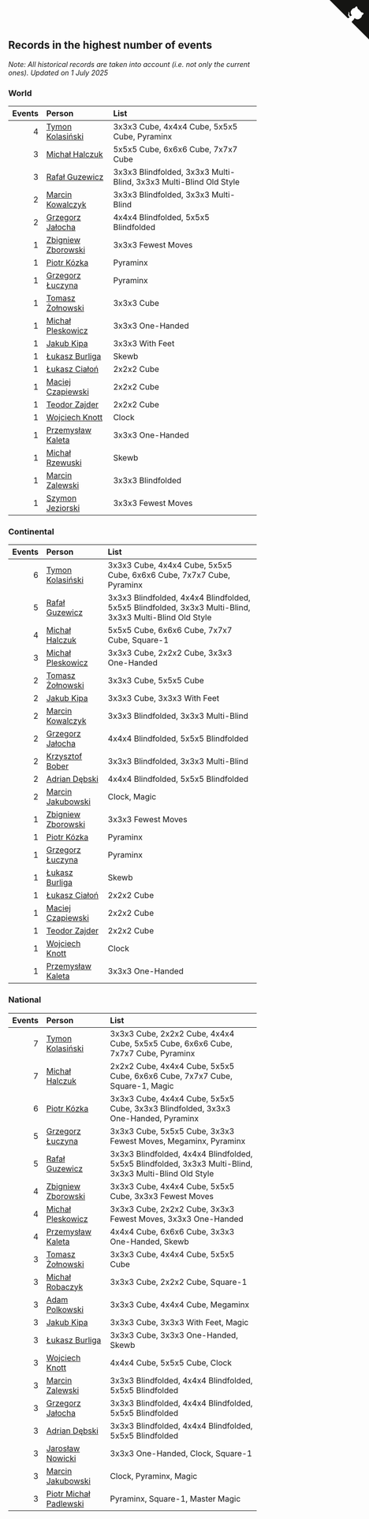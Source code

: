 ## Records in the highest number of events

*Note: All historical records are taken into account (i.e. not only the current ones).*
*Updated on  1 July 2025*


### World

| Events | Person | List |
| ---: | :--- | :--- |
| 4 | [Tymon Kolasiński](https://www.worldcubeassociation.org/persons/2016KOLA02) | 3x3x3 Cube, 4x4x4 Cube, 5x5x5 Cube, Pyraminx |
| 3 | [Michał Halczuk](https://www.worldcubeassociation.org/persons/2006HALC01) | 5x5x5 Cube, 6x6x6 Cube, 7x7x7 Cube |
| 3 | [Rafał Guzewicz](https://www.worldcubeassociation.org/persons/2006GUZE01) | 3x3x3 Blindfolded, 3x3x3 Multi-Blind, 3x3x3 Multi-Blind Old Style |
| 2 | [Marcin Kowalczyk](https://www.worldcubeassociation.org/persons/2011KOWA01) | 3x3x3 Blindfolded, 3x3x3 Multi-Blind |
| 2 | [Grzegorz Jałocha](https://www.worldcubeassociation.org/persons/2012JALO01) | 4x4x4 Blindfolded, 5x5x5 Blindfolded |
| 1 | [Zbigniew Zborowski](https://www.worldcubeassociation.org/persons/2003ZBOR02) | 3x3x3 Fewest Moves |
| 1 | [Piotr Kózka](https://www.worldcubeassociation.org/persons/2005KOZK01) | Pyraminx |
| 1 | [Grzegorz Łuczyna](https://www.worldcubeassociation.org/persons/2005LUCZ01) | Pyraminx |
| 1 | [Tomasz Żołnowski](https://www.worldcubeassociation.org/persons/2005ZOLN01) | 3x3x3 Cube |
| 1 | [Michał Pleskowicz](https://www.worldcubeassociation.org/persons/2009PLES01) | 3x3x3 One-Handed |
| 1 | [Jakub Kipa](https://www.worldcubeassociation.org/persons/2010KIPA01) | 3x3x3 With Feet |
| 1 | [Łukasz Burliga](https://www.worldcubeassociation.org/persons/2013BURL01) | Skewb |
| 1 | [Łukasz Ciałoń](https://www.worldcubeassociation.org/persons/2005CIAL02) | 2x2x2 Cube |
| 1 | [Maciej Czapiewski](https://www.worldcubeassociation.org/persons/2014CZAP01) | 2x2x2 Cube |
| 1 | [Teodor Zajder](https://www.worldcubeassociation.org/persons/2021ZAJD03) | 2x2x2 Cube |
| 1 | [Wojciech Knott](https://www.worldcubeassociation.org/persons/2011KNOT01) | Clock |
| 1 | [Przemysław Kaleta](https://www.worldcubeassociation.org/persons/2012KALE01) | 3x3x3 One-Handed |
| 1 | [Michał Rzewuski](https://www.worldcubeassociation.org/persons/2014RZEW01) | Skewb |
| 1 | [Marcin Zalewski](https://www.worldcubeassociation.org/persons/2011ZALE02) | 3x3x3 Blindfolded |
| 1 | [Szymon Jeziorski](https://www.worldcubeassociation.org/persons/2013JEZI01) | 3x3x3 Fewest Moves |

### Continental

| Events | Person | List |
| ---: | :--- | :--- |
| 6 | [Tymon Kolasiński](https://www.worldcubeassociation.org/persons/2016KOLA02) | 3x3x3 Cube, 4x4x4 Cube, 5x5x5 Cube, 6x6x6 Cube, 7x7x7 Cube, Pyraminx |
| 5 | [Rafał Guzewicz](https://www.worldcubeassociation.org/persons/2006GUZE01) | 3x3x3 Blindfolded, 4x4x4 Blindfolded, 5x5x5 Blindfolded, 3x3x3 Multi-Blind, 3x3x3 Multi-Blind Old Style |
| 4 | [Michał Halczuk](https://www.worldcubeassociation.org/persons/2006HALC01) | 5x5x5 Cube, 6x6x6 Cube, 7x7x7 Cube, Square-1 |
| 3 | [Michał Pleskowicz](https://www.worldcubeassociation.org/persons/2009PLES01) | 3x3x3 Cube, 2x2x2 Cube, 3x3x3 One-Handed |
| 2 | [Tomasz Żołnowski](https://www.worldcubeassociation.org/persons/2005ZOLN01) | 3x3x3 Cube, 5x5x5 Cube |
| 2 | [Jakub Kipa](https://www.worldcubeassociation.org/persons/2010KIPA01) | 3x3x3 Cube, 3x3x3 With Feet |
| 2 | [Marcin Kowalczyk](https://www.worldcubeassociation.org/persons/2011KOWA01) | 3x3x3 Blindfolded, 3x3x3 Multi-Blind |
| 2 | [Grzegorz Jałocha](https://www.worldcubeassociation.org/persons/2012JALO01) | 4x4x4 Blindfolded, 5x5x5 Blindfolded |
| 2 | [Krzysztof Bober](https://www.worldcubeassociation.org/persons/2013BOBE01) | 3x3x3 Blindfolded, 3x3x3 Multi-Blind |
| 2 | [Adrian Dębski](https://www.worldcubeassociation.org/persons/2017DEBS01) | 4x4x4 Blindfolded, 5x5x5 Blindfolded |
| 2 | [Marcin Jakubowski](https://www.worldcubeassociation.org/persons/2007JAKU01) | Clock, Magic |
| 1 | [Zbigniew Zborowski](https://www.worldcubeassociation.org/persons/2003ZBOR02) | 3x3x3 Fewest Moves |
| 1 | [Piotr Kózka](https://www.worldcubeassociation.org/persons/2005KOZK01) | Pyraminx |
| 1 | [Grzegorz Łuczyna](https://www.worldcubeassociation.org/persons/2005LUCZ01) | Pyraminx |
| 1 | [Łukasz Burliga](https://www.worldcubeassociation.org/persons/2013BURL01) | Skewb |
| 1 | [Łukasz Ciałoń](https://www.worldcubeassociation.org/persons/2005CIAL02) | 2x2x2 Cube |
| 1 | [Maciej Czapiewski](https://www.worldcubeassociation.org/persons/2014CZAP01) | 2x2x2 Cube |
| 1 | [Teodor Zajder](https://www.worldcubeassociation.org/persons/2021ZAJD03) | 2x2x2 Cube |
| 1 | [Wojciech Knott](https://www.worldcubeassociation.org/persons/2011KNOT01) | Clock |
| 1 | [Przemysław Kaleta](https://www.worldcubeassociation.org/persons/2012KALE01) | 3x3x3 One-Handed |

### National

| Events | Person | List |
| ---: | :--- | :--- |
| 7 | [Tymon Kolasiński](https://www.worldcubeassociation.org/persons/2016KOLA02) | 3x3x3 Cube, 2x2x2 Cube, 4x4x4 Cube, 5x5x5 Cube, 6x6x6 Cube, 7x7x7 Cube, Pyraminx |
| 7 | [Michał Halczuk](https://www.worldcubeassociation.org/persons/2006HALC01) | 2x2x2 Cube, 4x4x4 Cube, 5x5x5 Cube, 6x6x6 Cube, 7x7x7 Cube, Square-1, Magic |
| 6 | [Piotr Kózka](https://www.worldcubeassociation.org/persons/2005KOZK01) | 3x3x3 Cube, 4x4x4 Cube, 5x5x5 Cube, 3x3x3 Blindfolded, 3x3x3 One-Handed, Pyraminx |
| 5 | [Grzegorz Łuczyna](https://www.worldcubeassociation.org/persons/2005LUCZ01) | 3x3x3 Cube, 5x5x5 Cube, 3x3x3 Fewest Moves, Megaminx, Pyraminx |
| 5 | [Rafał Guzewicz](https://www.worldcubeassociation.org/persons/2006GUZE01) | 3x3x3 Blindfolded, 4x4x4 Blindfolded, 5x5x5 Blindfolded, 3x3x3 Multi-Blind, 3x3x3 Multi-Blind Old Style |
| 4 | [Zbigniew Zborowski](https://www.worldcubeassociation.org/persons/2003ZBOR02) | 3x3x3 Cube, 4x4x4 Cube, 5x5x5 Cube, 3x3x3 Fewest Moves |
| 4 | [Michał Pleskowicz](https://www.worldcubeassociation.org/persons/2009PLES01) | 3x3x3 Cube, 2x2x2 Cube, 3x3x3 Fewest Moves, 3x3x3 One-Handed |
| 4 | [Przemysław Kaleta](https://www.worldcubeassociation.org/persons/2012KALE01) | 4x4x4 Cube, 6x6x6 Cube, 3x3x3 One-Handed, Skewb |
| 3 | [Tomasz Żołnowski](https://www.worldcubeassociation.org/persons/2005ZOLN01) | 3x3x3 Cube, 4x4x4 Cube, 5x5x5 Cube |
| 3 | [Michał Robaczyk](https://www.worldcubeassociation.org/persons/2006ROBA01) | 3x3x3 Cube, 2x2x2 Cube, Square-1 |
| 3 | [Adam Polkowski](https://www.worldcubeassociation.org/persons/2007POLK01) | 3x3x3 Cube, 4x4x4 Cube, Megaminx |
| 3 | [Jakub Kipa](https://www.worldcubeassociation.org/persons/2010KIPA01) | 3x3x3 Cube, 3x3x3 With Feet, Magic |
| 3 | [Łukasz Burliga](https://www.worldcubeassociation.org/persons/2013BURL01) | 3x3x3 Cube, 3x3x3 One-Handed, Skewb |
| 3 | [Wojciech Knott](https://www.worldcubeassociation.org/persons/2011KNOT01) | 4x4x4 Cube, 5x5x5 Cube, Clock |
| 3 | [Marcin Zalewski](https://www.worldcubeassociation.org/persons/2011ZALE02) | 3x3x3 Blindfolded, 4x4x4 Blindfolded, 5x5x5 Blindfolded |
| 3 | [Grzegorz Jałocha](https://www.worldcubeassociation.org/persons/2012JALO01) | 3x3x3 Blindfolded, 4x4x4 Blindfolded, 5x5x5 Blindfolded |
| 3 | [Adrian Dębski](https://www.worldcubeassociation.org/persons/2017DEBS01) | 3x3x3 Blindfolded, 4x4x4 Blindfolded, 5x5x5 Blindfolded |
| 3 | [Jarosław Nowicki](https://www.worldcubeassociation.org/persons/2004NOWI01) | 3x3x3 One-Handed, Clock, Square-1 |
| 3 | [Marcin Jakubowski](https://www.worldcubeassociation.org/persons/2007JAKU01) | Clock, Pyraminx, Magic |
| 3 | [Piotr Michał Padlewski](https://www.worldcubeassociation.org/persons/2008PADL01) | Pyraminx, Square-1, Master Magic |


<a href="https://github.com/maxidragon/wca_statistics_pl" class="github-corner" aria-label="View source on Github"><svg width="80" height="80" viewBox="0 0 250 250" style="fill:#151513; color:#fff; position: absolute; top: 0; border: 0; right: 0;" aria-hidden="true"><path d="M0,0 L115,115 L130,115 L142,142 L250,250 L250,0 Z"></path><path d="M128.3,109.0 C113.8,99.7 119.0,89.6 119.0,89.6 C122.0,82.7 120.5,78.6 120.5,78.6 C119.2,72.0 123.4,76.3 123.4,76.3 C127.3,80.9 125.5,87.3 125.5,87.3 C122.9,97.6 130.6,101.9 134.4,103.2" fill="currentColor" style="transform-origin: 130px 106px;" class="octo-arm"></path><path d="M115.0,115.0 C114.9,115.1 118.7,116.5 119.8,115.4 L133.7,101.6 C136.9,99.2 139.9,98.4 142.2,98.6 C133.8,88.0 127.5,74.4 143.8,58.0 C148.5,53.4 154.0,51.2 159.7,51.0 C160.3,49.4 163.2,43.6 171.4,40.1 C171.4,40.1 176.1,42.5 178.8,56.2 C183.1,58.6 187.2,61.8 190.9,65.4 C194.5,69.0 197.7,73.2 200.1,77.6 C213.8,80.2 216.3,84.9 216.3,84.9 C212.7,93.1 206.9,96.0 205.4,96.6 C205.1,102.4 203.0,107.8 198.3,112.5 C181.9,128.9 168.3,122.5 157.7,114.1 C157.9,116.9 156.7,120.9 152.7,124.9 L141.0,136.5 C139.8,137.7 141.6,141.9 141.8,141.8 Z" fill="currentColor" class="octo-body"></path></svg></a><style>.github-corner:hover .octo-arm{animation:octocat-wave 560ms ease-in-out}@keyframes octocat-wave{0%,100%{transform:rotate(0)}20%,60%{transform:rotate(-25deg)}40%,80%{transform:rotate(10deg)}}@media (max-width:500px){.github-corner:hover .octo-arm{animation:none}.github-corner .octo-arm{animation:octocat-wave 560ms ease-in-out}}</style>
